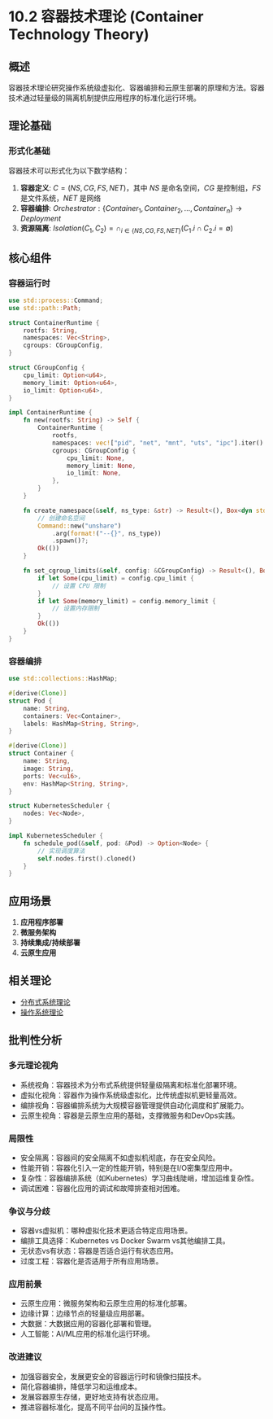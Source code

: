 # 10.2 容器技术理论 (Container Technology Theory)

## 概述

容器技术理论研究操作系统级虚拟化、容器编排和云原生部署的原理和方法。容器技术通过轻量级的隔离机制提供应用程序的标准化运行环境。

## 理论基础

### 形式化基础

容器技术可以形式化为以下数学结构：

1. **容器定义**: $C = (NS, CG, FS, NET)$，其中 $NS$ 是命名空间，$CG$ 是控制组，$FS$ 是文件系统，$NET$ 是网络
2. **容器编排**: $Orchestrator: \{Container_1, Container_2, ..., Container_n\} \rightarrow Deployment$
3. **资源隔离**: $Isolation(C_1, C_2) = \cap_{i \in \{NS, CG, FS, NET\}} (C_1.i \cap C_2.i = \emptyset)$

## 核心组件

### 容器运行时

```rust
use std::process::Command;
use std::path::Path;

struct ContainerRuntime {
    rootfs: String,
    namespaces: Vec<String>,
    cgroups: CGroupConfig,
}

struct CGroupConfig {
    cpu_limit: Option<u64>,
    memory_limit: Option<u64>,
    io_limit: Option<u64>,
}

impl ContainerRuntime {
    fn new(rootfs: String) -> Self {
        ContainerRuntime {
            rootfs,
            namespaces: vec!["pid", "net", "mnt", "uts", "ipc"].iter().map(|s| s.to_string()).collect(),
            cgroups: CGroupConfig {
                cpu_limit: None,
                memory_limit: None,
                io_limit: None,
            },
        }
    }

    fn create_namespace(&self, ns_type: &str) -> Result<(), Box<dyn std::error::Error>> {
        // 创建命名空间
        Command::new("unshare")
            .arg(format!("--{}", ns_type))
            .spawn()?;
        Ok(())
    }

    fn set_cgroup_limits(&self, config: &CGroupConfig) -> Result<(), Box<dyn std::error::Error>> {
        if let Some(cpu_limit) = config.cpu_limit {
            // 设置 CPU 限制
        }
        if let Some(memory_limit) = config.memory_limit {
            // 设置内存限制
        }
        Ok(())
    }
}
```

### 容器编排

```rust
use std::collections::HashMap;

#[derive(Clone)]
struct Pod {
    name: String,
    containers: Vec<Container>,
    labels: HashMap<String, String>,
}

#[derive(Clone)]
struct Container {
    name: String,
    image: String,
    ports: Vec<u16>,
    env: HashMap<String, String>,
}

struct KubernetesScheduler {
    nodes: Vec<Node>,
}

impl KubernetesScheduler {
    fn schedule_pod(&self, pod: &Pod) -> Option<Node> {
        // 实现调度算法
        self.nodes.first().cloned()
    }
}
```

## 应用场景

1. **应用程序部署**
2. **微服务架构**
3. **持续集成/持续部署**
4. **云原生应用**

## 相关理论

- [分布式系统理论](README.md#10-分布式系统理论)
- [操作系统理论](README.md)

## 批判性分析

### 多元理论视角

- 系统视角：容器技术为分布式系统提供轻量级隔离和标准化部署环境。
- 虚拟化视角：容器作为操作系统级虚拟化，比传统虚拟机更轻量高效。
- 编排视角：容器编排系统为大规模容器管理提供自动化调度和扩展能力。
- 云原生视角：容器是云原生应用的基础，支撑微服务和DevOps实践。

### 局限性

- 安全隔离：容器间的安全隔离不如虚拟机彻底，存在安全风险。
- 性能开销：容器化引入一定的性能开销，特别是在I/O密集型应用中。
- 复杂性：容器编排系统（如Kubernetes）学习曲线陡峭，增加运维复杂性。
- 调试困难：容器化应用的调试和故障排查相对困难。

### 争议与分歧

- 容器vs虚拟机：哪种虚拟化技术更适合特定应用场景。
- 编排工具选择：Kubernetes vs Docker Swarm vs其他编排工具。
- 无状态vs有状态：容器是否适合运行有状态应用。
- 过度工程：容器化是否适用于所有应用场景。

### 应用前景

- 云原生应用：微服务架构和云原生应用的标准化部署。
- 边缘计算：边缘节点的轻量级应用部署。
- 大数据：大数据应用的容器化部署和管理。
- 人工智能：AI/ML应用的标准化运行环境。

### 改进建议

- 加强容器安全，发展更安全的容器运行时和镜像扫描技术。
- 简化容器编排，降低学习和运维成本。
- 发展容器原生存储，更好地支持有状态应用。
- 推进容器标准化，提高不同平台间的互操作性。
